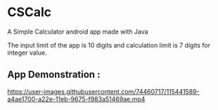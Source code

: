 # CSCalc
A Simple Calculator android app made with Java

The input limit of the app is 10 digits and calculation limit is 7 digits for integer value.

## App Demonstration : 

https://user-images.githubusercontent.com/74460717/115441589-a4ae1700-a22e-11eb-9675-f983a51469ae.mp4


